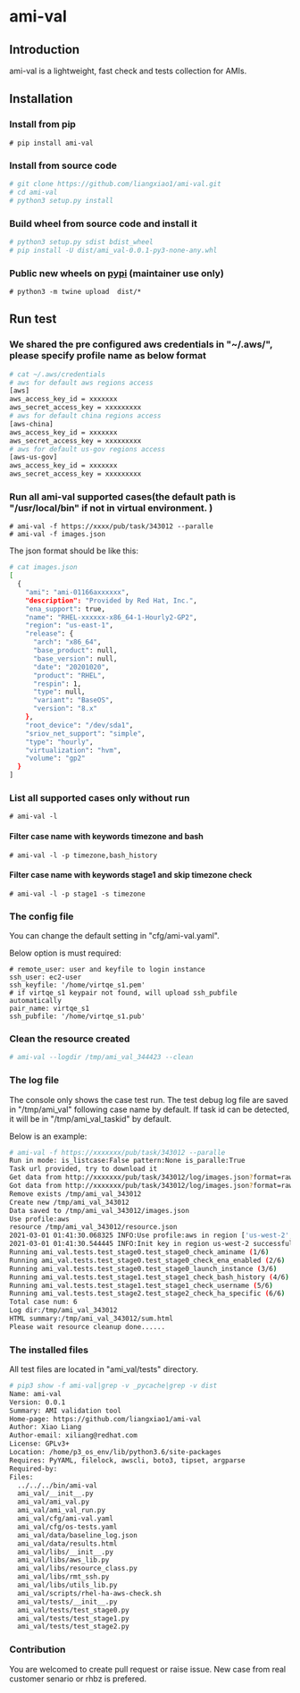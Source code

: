 # ami-val

## Introduction

ami-val is a lightweight, fast check and tests collection for AMIs.

## Installation

### Install from pip

`# pip install ami-val`

### Install from source code

```bash
# git clone https://github.com/liangxiao1/ami-val.git
# cd ami-val
# python3 setup.py install
```

### Build wheel from source code and install it

```bash
# python3 setup.py sdist bdist_wheel
# pip install -U dist/ami_val-0.0.1-py3-none-any.whl
```

### Public new wheels on [pypi](https://pypi.org/project/ami-val/) (maintainer use only)

`# python3 -m twine upload  dist/*`

## Run test

### We shared the pre configured aws credentials in "~/.aws/", please specify profile name as below format

```bash
# cat ~/.aws/credentials
# aws for default aws regions access
[aws]
aws_access_key_id = xxxxxxx
aws_secret_access_key = xxxxxxxxx
# aws for default china regions access
[aws-china]
aws_access_key_id = xxxxxxx
aws_secret_access_key = xxxxxxxxx
# aws for default us-gov regions access
[aws-us-gov]
aws_access_key_id = xxxxxxx
aws_secret_access_key = xxxxxxxxx

```

### Run all ami-val supported cases(the default path is "/usr/local/bin" if not in virtual environment. )  

`# ami-val -f https://xxxx/pub/task/343012 --paralle`  
`# ami-val -f images.json`  

The json format should be like this:

```bash
# cat images.json
[
  {
    "ami": "ami-01166axxxxxx", 
    "description": "Provided by Red Hat, Inc.", 
    "ena_support": true, 
    "name": "RHEL-xxxxxx-x86_64-1-Hourly2-GP2", 
    "region": "us-east-1", 
    "release": {
      "arch": "x86_64", 
      "base_product": null, 
      "base_version": null, 
      "date": "20201020", 
      "product": "RHEL", 
      "respin": 1, 
      "type": null, 
      "variant": "BaseOS", 
      "version": "8.x"
    }, 
    "root_device": "/dev/sda1", 
    "sriov_net_support": "simple", 
    "type": "hourly", 
    "virtualization": "hvm", 
    "volume": "gp2"
  }
]
```

### List all supported cases only without run

`# ami-val -l`

#### Filter case name with keywords timezone and bash

`# ami-val -l -p timezone,bash_history`

#### Filter case name with keywords stage1 and skip timezone check

`# ami-val -l -p stage1 -s timezone`

### The config file

You can change the default setting in "cfg/ami-val.yaml".

Below option is must required:
```
# remote_user: user and keyfile to login instance
ssh_user: ec2-user
ssh_keyfile: '/home/virtqe_s1.pem'
# if virtqe_s1 keypair not found, will upload ssh_pubfile automatically
pair_name: virtqe_s1
ssh_pubfile: '/home/virtqe_s1.pub'
```

### Clean the resource created  
```bash
# ami-val --logdir /tmp/ami_val_344423 --clean
```

### The log file

The console only shows the case test run.
The test debug log file are saved in "/tmp/ami_val" following case name by default.
If task id can be detected, it will be in "/tmp/ami_val_taskid" by default.

Below is an example:

```bash
# ami-val -f https://xxxxxxx/pub/task/343012 --paralle
Run in mode: is_listcase:False pattern:None is_paralle:True
Task url provided, try to download it
Get data from http://xxxxxxx/pub/task/343012/log/images.json?format=raw
Got data from http://xxxxxxx/pub/task/343012/log/images.json?format=raw
Remove exists /tmp/ami_val_343012
Create new /tmp/ami_val_343012
Data saved to /tmp/ami_val_343012/images.json
Use profile:aws
resource /tmp/ami_val_343012/resource.json
2021-03-01 01:41:30.068325 INFO:Use profile:aws in region ['us-west-2', 'cn-northwest-1', 'us-gov-west-1']
2021-03-01 01:41:30.544445 INFO:Init key in region us-west-2 successfully
Running ami_val.tests.test_stage0.test_stage0_check_aminame (1/6)
Running ami_val.tests.test_stage0.test_stage0_check_ena_enabled (2/6)
Running ami_val.tests.test_stage0.test_stage0_launch_instance (3/6)
Running ami_val.tests.test_stage1.test_stage1_check_bash_history (4/6)
Running ami_val.tests.test_stage1.test_stage1_check_username (5/6)
Running ami_val.tests.test_stage2.test_stage2_check_ha_specific (6/6)
Total case num: 6
Log dir:/tmp/ami_val_343012
HTML summary:/tmp/ami_val_343012/sum.html
Please wait resource cleanup done......

```

### The installed files

All test files are located in "ami_val/tests" directory.

```bash
# pip3 show -f ami-val|grep -v _pycache|grep -v dist
Name: ami-val
Version: 0.0.1
Summary: AMI validation tool
Home-page: https://github.com/liangxiao1/ami-val
Author: Xiao Liang
Author-email: xiliang@redhat.com
License: GPLv3+
Location: /home/p3_os_env/lib/python3.6/site-packages
Requires: PyYAML, filelock, awscli, boto3, tipset, argparse
Required-by: 
Files:
  ../../../bin/ami-val
  ami_val/__init__.py
  ami_val/ami_val.py
  ami_val/ami_val_run.py
  ami_val/cfg/ami-val.yaml
  ami_val/cfg/os-tests.yaml
  ami_val/data/baseline_log.json
  ami_val/data/results.html
  ami_val/libs/__init__.py
  ami_val/libs/aws_lib.py
  ami_val/libs/resource_class.py
  ami_val/libs/rmt_ssh.py
  ami_val/libs/utils_lib.py
  ami_val/scripts/rhel-ha-aws-check.sh
  ami_val/tests/__init__.py
  ami_val/tests/test_stage0.py
  ami_val/tests/test_stage1.py
  ami_val/tests/test_stage2.py

```

### Contribution

You are welcomed to create pull request or raise issue. New case from real customer senario or rhbz is prefered.
